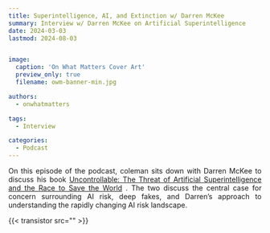 ```yaml
---
title: Superintelligence, AI, and Extinction w/ Darren McKee
summary: Interview w/ Darren McKee on Artificial Superintelligence
date: 2024-03-03
lastmod: 2024-08-03


image:
  caption: 'On What Matters Cover Art'
  preview_only: true
  filename: owm-banner-min.jpg

authors:
  - onwhatmatters

tags:
  - Interview

categories: 
  - Podcast
---
```


<div style="text-align: justify">
On this episode of the podcast, coleman sits down with Darren McKee to discuss his book <a href="https://www.darrenmckee.info/uncontrollable-the-threat-of-artificial-superintelligence-and-the-race-to-save-the-world" target="_blank" rel="noreferrer noopener">Uncontrollable: The Threat of Artificial Superintelligence and the Race to Save the World</a> . The two discuss the central case for concern surrounding AI risk, deep fakes, and Darren’s approach to understanding the rapidly changing AI risk landscape.

{{< transistor src="" >}}
</div>